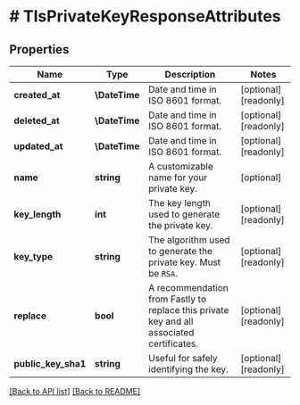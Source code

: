 # # TlsPrivateKeyResponseAttributes

## Properties

Name | Type | Description | Notes
------------ | ------------- | ------------- | -------------
**created_at** | **\DateTime** | Date and time in ISO 8601 format. | [optional] [readonly] 
**deleted_at** | **\DateTime** | Date and time in ISO 8601 format. | [optional] [readonly] 
**updated_at** | **\DateTime** | Date and time in ISO 8601 format. | [optional] [readonly] 
**name** | **string** | A customizable name for your private key. | [optional] 
**key_length** | **int** | The key length used to generate the private key. | [optional] [readonly] 
**key_type** | **string** | The algorithm used to generate the private key. Must be `RSA`. | [optional] [readonly] 
**replace** | **bool** | A recommendation from Fastly to replace this private key and all associated certificates. | [optional] [readonly] 
**public_key_sha1** | **string** | Useful for safely identifying the key. | [optional] [readonly] 


[[Back to API list]](../../README.md#endpoints) [[Back to README]](../../README.md)
